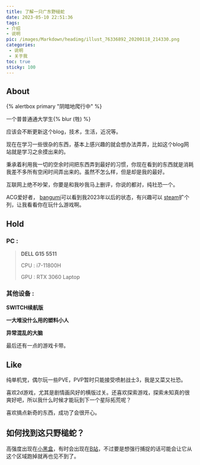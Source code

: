 ```yaml
---
title: 了解一只广东野槌蛇
date: 2023-05-10 22:51:36
tags:
- 介绍
- 说明
pic: /images/Markdown/headimg/illust_76336892_20200118_214330.png
categories: 
 - 说明
 - 关于我
toc: true
sticky: 100
---
```


## About

{% alertbox primary "阴暗地爬行中" %}

一个普普通通大学生{% blur (牲) %}

应该会不断更新这个blog，技术，生活，近况等。

现在在学习一些很杂的东西，基本上感兴趣的就会想办法弄弄，比如这个blog网站就是学习之余摸出来的。

<!-- more -->

秉承着利用我一切的空余时间把东西弄到最好的习惯，你现在看到的东西就是消耗我差不多所有空闲时间弄出来的。虽然不怎么样，但是却是我的最好。

互联网上绝不吵架，你要是和我吵我马上删评，你说的都对，纯社恐一个。

ACG爱好者， <i class="fa fa-check"/></i> [bangumi](https://bangumi.tv/user/systemannounce)可以看到我2023年以后的状态，有兴趣可以 <i class="fa fa-gamepad"/></i> [steam](https://steamcommunity.com/id/systemannouncement/)扩个列，让我看看你在玩什么游戏啊。

## Hold

### PC : 

> **DELL G15 5511**
>
> CPU : i7-11800H
>
> GPU : RTX 3060 Laptop

### 其他设备 :

**SWITCH续航版**

**一大堆没什么用的塑料小人**

**异常混乱的大脑**  

最后还有一点的游戏卡带。


## Like

纯单机党，偶尔玩一些PVE，PVP暂时只能接受喷射战士3，我是又菜又社恐。

喜欢2d游戏，尤其是剧情画风好的横版过关。还喜欢探索游戏，探索未知真的很爽好吧，所以我什么时候才能玩到下一个星际拓荒呢？

喜欢搞点新奇的东西，成功了会很开心。


## 如何找到这只野槌蛇？

高强度出现在[小黑盒](https://www.xiaoheihe.cn/community/user/18274663)，有时会出现在[B站](https://space.bilibili.com/200704172)，不过要是想强行捕捉的话可能会让它从这个区域跑掉就再也见不到了。



